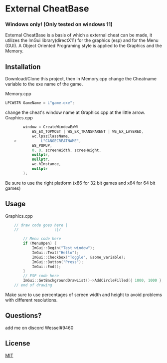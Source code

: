 # External CheatBase
### Windows only! (Only tested on windows 11)
External CheatBase is a basis of which a external cheat can be made, it utilizes the ImGui library(directX11) for the graphics (esp) and for the Menu (GUI). A Object Oriented Programing style is applied to the Graphics and the Memory.

## Installation

Download/Clone this project, then in Memory.cpp change the Cheatname variable to the exe name of the game.

Memory.cpp
```cpp
LPCWSTR GameName = L"game.exe";
```

change the cheat's window name at Graphics.cpp at the little arrow.
Graphics.cpp
```cpp
		window = CreateWindowExW(
			WS_EX_TOPMOST | WS_EX_TRANSPARENT | WS_EX_LAYERED,
			wc.lpszClassName,
	>       	L"CANGECREATNAME",
			WS_POPUP,
			0, 0, screenWidth, screeHeight,
			nullptr,
			nullptr,
			wc.hInstance,
			nullptr
		);
```

Be sure to use the right platform (x86 for 32 bit games and x64 for 64 bit games)
## Usage
Graphics.cpp
```cpp
	// draw code goes here |
	//  		      \|/

		// Menu code here
		if (MenuOpen) {
			ImGui::Begin("Test window");
			ImGui::Text("Hello");
			ImGui::Checkbox("Toggle", &some_variable);
			ImGui::Button("Press");
			ImGui::End();
		}
		// ESP code here
		ImGui::GetBackgroundDrawList()->AddCircleFilled({ 1000, 1000 }, 100.f, ImColor(1.f, 0.f, 0.f));
	// end of drawing
```
Make sure to use percentages of screen width and height to avoid problems with different resolutions.
## Questions?
add me on discord Wessel#9460
## License

[MIT](https://choosealicense.com/licenses/mit/)
